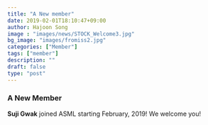 ```yaml
---
title: "A New member"
date: 2019-02-01T18:10:47+09:00
author: Hajoon Song
image : "images/news/STOCK_Welcome3.jpg"
bg_image: "images/fromiss2.jpg"
categories: ["Member"]
tags: ["member"]
description: ""
draft: false
type: "post"
---
```

### A New Member

**Suji Gwak** joined ASML starting February, 2019! We welcome you!
